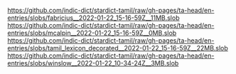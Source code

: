 https://github.com/indic-dict/stardict-tamil/raw/gh-pages/ta-head/en-entries/slobs/fabricius__2022-01-22_15-16-59Z__11MB.slob  
https://github.com/indic-dict/stardict-tamil/raw/gh-pages/ta-head/en-entries/slobs/mcalpin__2022-01-22_15-16-59Z__0MB.slob  
https://github.com/indic-dict/stardict-tamil/raw/gh-pages/ta-head/en-entries/slobs/tamil_lexicon_decorated__2022-01-22_15-16-59Z__22MB.slob  
https://github.com/indic-dict/stardict-tamil/raw/gh-pages/ta-head/en-entries/slobs/winslow__2022-01-22_10-34-24Z__3MB.slob  

